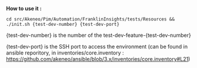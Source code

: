 **How to use it :**

`cd src/Akeneo/Pim/Automation/FranklinInsights/tests/Resources && ./init.sh {test-dev-number} {test-dev-port}`

{test-dev-number} is the number of the test-dev-feature-{test-dev-number}

{test-dev-port} is the SSH port to access the environment (can be found in ansible reporitory, in inventories/core.inventory : https://github.com/akeneo/ansible/blob/3.x/inventories/core.inventory#L21)

